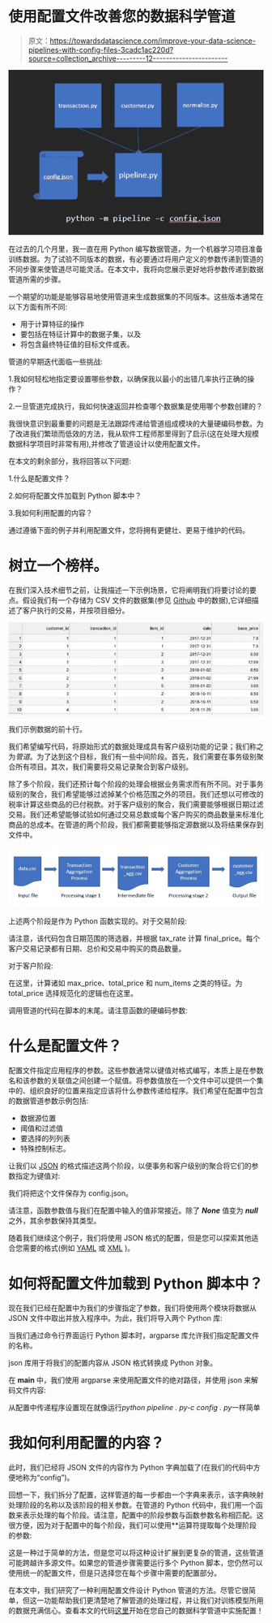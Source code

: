 # 使用配置文件改善您的数据科学管道

> 原文：<https://towardsdatascience.com/improve-your-data-science-pipelines-with-config-files-3cadc1ac220d?source=collection_archive---------12----------------------->

![](img/35f12eeee0cd5aec1d6b2d638141fd49.png)

在过去的几个月里，我一直在用 Python 编写数据管道，为一个机器学习项目准备训练数据。为了试验不同版本的数据，有必要通过将用户定义的参数传递到管道的不同步骤来使管道尽可能灵活。在本文中，我将向您展示更好地将参数传递到数据管道所需的步骤。

一个期望的功能是能够容易地使用管道来生成数据集的不同版本。这些版本通常在以下方面有所不同:

*   用于计算特征的操作
*   要包括在特征计算中的数据子集，以及
*   将包含最终特征值的目标文件或表。

管道的早期迭代面临一些挑战:

1.我如何轻松地指定要设置哪些参数，以确保我以最小的出错几率执行正确的操作？

2.一旦管道完成执行，我如何快速返回并检查哪个数据集是使用哪个参数创建的？

我很快意识到最重要的问题是无法跟踪传递给管道组成模块的大量硬编码参数。为了改进我们繁琐而低效的方法，我从软件工程师那里得到了启示(这在处理大规模数据科学项目时非常有用),并修改了管道设计以使用配置文件。

在本文的剩余部分，我将回答以下问题:

1.什么是配置文件？

2.如何将配置文件加载到 Python 脚本中？

3.我如何利用配置的内容？

通过遵循下面的例子并利用配置文件，您将拥有更健壮、更易于维护的代码。

# 树立一个榜样。

在我们深入技术细节之前，让我描述一下示例场景，它将阐明我们将要讨论的要点。假设我们有一个存储为 CSV 文件的数据集(参见 [Github](https://github.com/andrew-alberts/config-pipe/blob/master/data.csv) 中的数据),它详细描述了客户执行的交易，并按项目细分。

![](img/9ea48dfeea4927710b292d9ad7b6c064.png)

我们示例数据的前十行。

我们希望编写代码，将原始形式的数据处理成具有客户级别功能的记录；我们称之为*管道*。为了达到这个目标，我们有一些中间阶段。首先，我们需要在事务级别聚合所有项目。其次，我们需要将交易记录聚合到客户级别。

除了多个阶段，我们还预计每个阶段的处理会根据业务需求而有所不同。对于事务级别的聚合，我们希望能够过滤掉某个价格范围之外的项目。我们还想以可修改的税率计算这些商品的已付税款。对于客户级别的聚合，我们需要能够根据日期过滤交易。我们还希望能够试验如何通过交易总数或每个客户购买的商品数量来标准化商品的总成本。在管道的两个阶段，我们都需要能够指定源数据以及将结果保存到文件中。

![](img/dc742a96104d68e59a1e8cb34d29905f.png)

上述两个阶段是作为 Python 函数实现的。对于交易阶段:

请注意，该代码包含日期范围的筛选器，并根据 tax_rate 计算 final_price。每个客户交易记录都有日期、总价和交易中购买的商品数量。

对于客户阶段:

在这里，计算诸如 max_price、total_price 和 num_items 之类的特征。为 total_price 选择规范化的逻辑也在这里。

调用管道的代码在脚本的末尾。请注意函数的硬编码参数:

# 什么是配置文件？

配置文件指定应用程序的参数。这些参数通常以键值对格式编写，本质上是在参数名和该参数的关联值之间创建一个赋值。将参数值放在一个文件中可以提供一个集中的、组织良好的位置来指定应该将什么参数传递给程序。我们希望在配置中包含的数据管道参数示例包括:

*   数据源位置
*   阈值和过滤值
*   要选择的列列表
*   特殊控制标志。

让我们以 [JSON](https://learnxinyminutes.com/docs/json/) 的格式描述这两个阶段，以便事务和客户级别的聚合将它们的参数指定为键值对:

我们将把这个文件保存为 config.json。

请注意，函数参数值与我们在配置中输入的值非常接近。除了 ***None*** 值变为 ***null*** 之外，其余参数保持其类型。

随着我们继续这个例子，我们将使用 JSON 格式的配置，但是您可以探索其他适合您需要的格式(例如 [YAML](https://learnxinyminutes.com/docs/yaml/) 或 [XML](https://learnxinyminutes.com/docs/xml/) )。

# 如何将配置文件加载到 Python 脚本中？

现在我们已经在配置中为我们的步骤指定了参数，我们将使用两个模块将数据从 JSON 文件中取出并放入程序中。为此，我们将导入两个 Python 库:

当我们通过命令行界面运行 Python 脚本时，argparse 库允许我们指定配置文件的名称。

json 库用于将我们的配置内容从 JSON 格式转换成 Python 对象。

在 __main__ 中，我们使用 argparse 来使用配置文件的绝对路径，并使用 json 来解码文件内容:

从配置中传递程序设置现在就像运行*python pipeline . py-c config . py*一样简单

# 我如何利用配置的内容？

此时，我们已经将 JSON 文件的内容作为 Python 字典加载了(在我们的代码中方便地称为“config”)。

回想一下，我们拆分了配置，这样管道的每一步都由一个字典来表示，该字典映射处理阶段的名称以及该阶段的相关参数。在管道的 Python 代码中，我们用一个函数来表示处理的每个阶段。请注意，配置中的阶段参数与函数参数名称相匹配。这很方便，因为对于配置中的每个阶段，我们可以使用**运算符提取每个处理阶段的参数:

这是一种过于简单的方法，但是您可以将这种设计扩展到更复杂的管道，这些管道可能跨越许多源文件。如果您的管道步骤需要运行多个 Python 脚本，您仍然可以使用统一的配置文件，但是只选择您在每个步骤中需要的配置部分。

在本文中，我们研究了一种利用配置文件设计 Python 管道的方法。尽管它很简单，但这一功能帮助我们更清楚地了解管道的处理过程，并让我们对训练模型所用的数据充满信心。查看本文的代码[这里](https://github.com/andrew-alberts/config-pipe)开始在您自己的数据科学管道中实施配置！